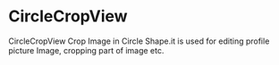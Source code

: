 # CircleCropView




CircleCropView Crop Image in Circle Shape.it is used for editing profile picture Image, cropping part of image etc.



